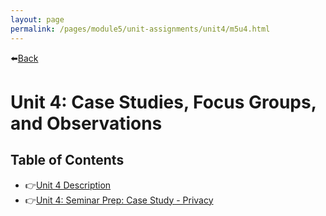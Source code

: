 ```yaml
---
layout: page
permalink: /pages/module5/unit-assignments/unit4/m5u4.html
---
```


⬅️[Back](/pages/module5.html)

# Unit 4: Case Studies, Focus Groups, and Observations

## Table of Contents

- 👉[Unit 4 Description](/pages/module5/unit-assignments/unit4/m5u4-description.html)
- 👉[Unit 4: Seminar Prep: Case Study - Privacy](/pages/module5/unit-assignments/unit4/m5u4-seminarprep.html)
